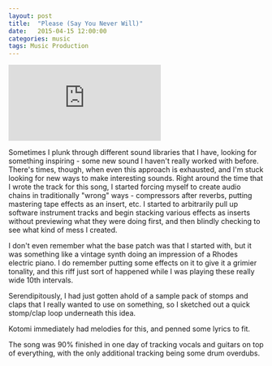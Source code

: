 ```yaml
---
layout: post
title:  "Please (Say You Never Will)"
date:   2015-04-15 12:00:00
categories: music
tags: Music Production
---
```


<div class="video-container first">
	<iframe scrolling="no" frameborder="no" src="https://w.soundcloud.com/player/?url=https%3A//api.soundcloud.com/tracks/199540145&amp;auto_play=false&amp;hide_related=false&amp;show_comments=true&amp;show_user=true&amp;show_reposts=false&amp;visual=true"></iframe>
</div>

Sometimes I plunk through different sound libraries that I have, looking for something inspiring - some new sound I haven't really worked with before.  There's times, though, when even this approach is exhausted, and I'm stuck looking for new ways to make interesting sounds.  Right around the time that I wrote the track for this song, I started forcing myself to create audio chains in traditionally "wrong" ways - compressors after reverbs, putting mastering tape effects as an insert, etc.  I started to arbitrarily pull up software instrument tracks and begin stacking various effects as inserts without previewing what they were doing first, and then blindly checking to see what kind of mess I created.

I don't even remember what the base patch was that I started with, but it was something like a vintage synth doing an impression of a Rhodes electric piano.  I do remember putting some effects on it to give it a grimier tonality, and this riff just sort of happened while I was playing these really wide 10th intervals.

Serendipitously, I had just gotten ahold of a sample pack of stomps and claps that I really wanted to use on something, so I sketched out a quick stomp/clap loop underneath this idea.

Kotomi immediately had melodies for this, and penned some lyrics to fit.

The song was 90% finished in one day of tracking vocals and guitars on top of everything, with the only additional tracking being some drum overdubs.
